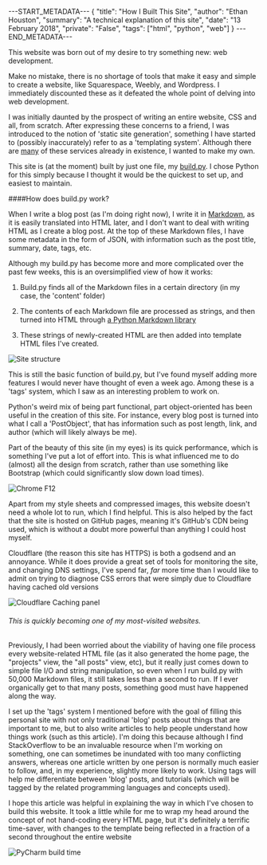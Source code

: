 ---START_METADATA---
{
  "title": "How I Built This Site",
  "author": "Ethan Houston",
  "summary": "A technical explanation of this site",
  "date": "13 February 2018",
  "private": "False",
  "tags": ["html", "python", "web"]
}
---END_METADATA---

This website was born out of my desire to try something new: web development.

Make no mistake, there is no shortage of tools that make it easy and simple to create a website, like Squarespace,
Weebly, and Wordpress. I immediately discounted these as it defeated the whole point of delving into web development.

I was initially daunted by the prospect of writing an entire website, CSS and all, from scratch. After expressing these
concerns to a friend, I was introduced to the notion of 'static site generation', something I have started to
(possibly inaccurately) refer to as a 'templating system'. Although there are [many](https://www.staticgen.com/) of these
services already in existence, I wanted to make my own.

This site is (at the moment) built by just one file, my [build.py](https://github.com/ethanzh/ethanzh.github.io/blob/master/build.py).
I chose Python for this simply because I thought it would be the quickest to set up, and easiest to maintain.

####How does build.py work?

When I write a blog post (as I'm doing right now), I write it in [Markdown](http://kirkstrobeck.github.io/whatismarkdown.com/), as it is
easily translated into HTML later, and I don't want to deal with writing HTML as I create a blog post. At the top of these Markdown files,
I have some metadata in the form of JSON, with information such as the post title, summary, date, tags, etc.

Although my build.py has become more and more complicated over the past few weeks, this is an oversimplified view of how it works:

1. Build.py finds all of the Markdown files in a certain directory (in my case, the 'content' folder)

2. The contents of each Markdown file are processed as strings, and then turned into HTML through [a Python Markdown library](https://pypi.python.org/pypi/Markdown)

3. These strings of newly-created HTML are then added into template HTML files I've created.

![Site structure](https://ethanhouston.com/img/articles/site-structure.png)

This is still the basic function of build.py, but I've found myself adding more features I would never have thought of even a week ago.
Among these is a 'tags' system, which I saw as an interesting problem to work on.

Python's weird mix of being part functional, part object-oriented has been useful in the creation of this site. For instance, every
blog post is turned into what I call a 'PostObject', that has information such as post length, link, and author (which will likely always be me).

Part of the beauty of this site (in my eyes) is its quick performance, which is something I've put a lot of effort into. This is what influenced me
to do (almost) all the design from scratch, rather than use something like Bootstrap (which could significantly slow down load times).

![Chrome F12](https://ethanhouston.com/img/articles/inspect.JPG)

Apart from my style sheets and compressed images, this website doesn't need a whole lot to run, which I find helpful. This is also helped by
the fact that the site is hosted on GitHub pages, meaning it's GitHub's CDN being used, which is without a doubt more powerful than anything I could host myself.

Cloudflare (the reason this site has HTTPS) is both a godsend and an annoyance. While it does provide a great set of tools for monitoring the site, and changing
DNS settings, I've spend far, *far* more time than I would like to admit on trying to diagnose CSS errors that were simply due to Cloudflare having cached old versions

![Cloudflare Caching panel](https://ethanhouston.com/img/articles/cloudflare.JPG)

###### This is quickly becoming one of my most-visited websites.

Previously, I had been worried about the viability of having one file process every website-related HTML file (as it also generated the home page, the "projects" view, 
the "all posts" view, etc), but it really just comes down to simple file I/O and string manipulation, so even when I run build.py with 50,000 Markdown files, it still takes
less than a second to run. If I ever organically get to that many posts, something good must have happened along the way.

I set up the 'tags' system I mentioned before with the goal of filling this personal site with not only traditional 'blog' posts about things that are
important to me, but to also write articles to help people understand how things work (such as this article). I'm doing this because although I find
StackOverflow to be an invaluable resource when I'm working on something, one can sometimes be inundated with too many conflicting answers, whereas one
article written by one person is normally much easier to follow, and, in my experience, slightly more likely to work. Using tags will help me
differentiate between 'blog' posts, and tutorials (which will be tagged by the related programming languages and concepts used).

I hope this article was helpful in explaining the way in which I've chosen to build this website. It took a little while for me to wrap my head around the
concept of not hand-coding every HTML page, but it's definitely a terrific time-saver, with changes to the template being reflected in a fraction of a second throughout
the entire website 

![PyCharm build time](https://ethanhouston.com/img/articles/time.JPG)


